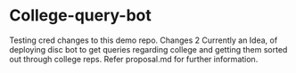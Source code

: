 # College-query-bot
Testing cred changes to this demo repo. Changes 2
Currently an Idea, of deploying disc bot to get queries regarding college and getting them sorted out through college reps.
Refer proposal.md for further information.
